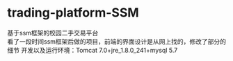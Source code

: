 # trading-platform-SSM
基于ssm框架的校园二手交易平台  
看了一段时间ssm框架后做的项目，前端的界面设计是从网上找的，修改了部分的细节
开发以及运行环境：Tomcat 7.0+jre_1.8.0_241+mysql 5.7
